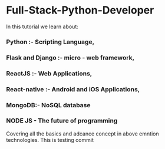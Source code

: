 # Full-Stack-Python-Developer
In this tutorial we learn about:
### Python :- Scripting Language, 
### Flask and Django :- micro - web framework,
### ReactJS :- Web Applications,
### React-native :- Android and iOS Applications,
### MongoDB:- NoSQL database
### NODE JS - The future of programming
Covering all the basics and adcance concept in above emntion technologies.
This is testing commit
